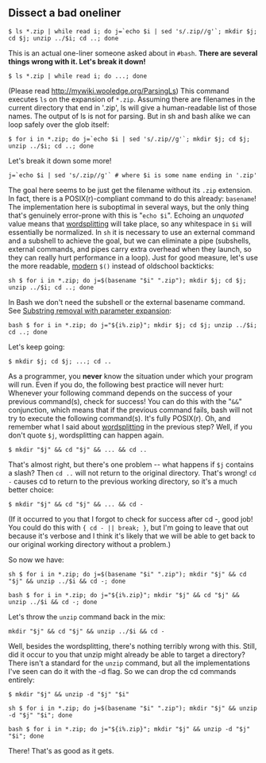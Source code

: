 ## Dissect a bad oneliner ##


```$ ls *.zip | while read i; do j=`echo $i | sed 's/.zip//g'`; mkdir $j; cd $j; unzip ../$i; cd ..; done```

This is an actual one-liner someone asked about in `#bash`. **There are several things wrong with it. Let's break it down!**

```$ ls *.zip | while read i; do ...; done```

(Please read http://mywiki.wooledge.org/ParsingLs) This command executes `ls` on the expansion of `*.zip`. Assuming there are filenames in the current directory that end in '.zip', ls will give a human-readable list of those names. The output of ls is not for parsing. But in sh and bash alike we can loop safely over the glob itself:

```$ for i in *.zip; do j=`echo $i | sed 's/.zip//g'`; mkdir $j; cd $j; unzip ../$i; cd ..; done```

Let's break it down some more!

```j=`echo $i | sed 's/.zip//g'` # where $i is some name ending in '.zip'```

The goal here seems to be just get the filename without its `.zip` extension. In fact, there is a POSIX(r)-compliant command to do this already: `basename`! The implementation here is suboptimal in several ways, but the only thing that's genuinely error-prone with this is "`echo $i`". Echoing an *unquoted* value means that [wordsplitting](http://wiki.bash-hackers.org/syntax/expansion/wordsplit) will take place, so any whitespace in `$i` will essentially be normalized. In `sh` it is necessary to use an external command and a subshell to achieve the goal, but we can eliminate a pipe (subshells, external commands, and pipes carry extra overhead when they launch, so they can really hurt performance in a loop). Just for good measure, let's use the more readable, [modern](http://wiki.bash-hackers.org/syntax/expansion/cmdsubst) `$()` instead of oldschool backticks:

```sh $ for i in *.zip; do j=$(basename "$i" ".zip"); mkdir $j; cd $j; unzip ../$i; cd ..; done```

In Bash we don't need the subshell or the external basename command. See [Substring removal with parameter expansion](http://wiki.bash-hackers.org/syntax/pe#substring_removal):

```bash $ for i in *.zip; do j="${i%.zip}"; mkdir $j; cd $j; unzip ../$i; cd ..; done```

Let's keep going:

```$ mkdir $j; cd $j; ...; cd ..```

As a programmer, you **never** know the situation under which your program will run. Even if you do, the following best practice will never hurt: Whenever your following command depends on the success of your previous command(s), check for success! You can do this with the "`&&`" conjunction, which means that if the previous command fails, bash will not try to execute the following command(s). It's fully POSIX(r). Oh, and remember what I said about [wordsplitting](http://wiki.bash-hackers.org/syntax/expansion/wordsplit) in the previous step? Well, if you don't quote `$j`, wordsplitting can happen again.

```$ mkdir "$j" && cd "$j" && ... && cd ..```

That's almost right, but there's one problem -- what happens if `$j` contains a slash? Then `cd ..` will not return to the original directory. That's wrong! `cd -` causes cd to return to the previous working directory, so it's a much better choice:

```$ mkdir "$j" && cd "$j" && ... && cd -```

(If it occurred to you that I forgot to check for success after cd -, good job! You could do this with `{ cd - || break; }`, but I'm going to leave that out because it's verbose and I think it's likely that we will be able to get back to our original working directory without a problem.)

So now we have:

```sh $ for i in *.zip; do j=$(basename "$i" ".zip"); mkdir "$j" && cd "$j" && unzip ../$i && cd -; done```

```bash $ for i in *.zip; do j="${i%.zip}"; mkdir "$j" && cd "$j" && unzip ../$i && cd -; done```

Let's throw the `unzip` command back in the mix:

```mkdir "$j" && cd "$j" && unzip ../$i && cd -```

Well, besides the wordsplitting, there's nothing terribly wrong with this. Still, did it occur to you that unzip might already be able to target a directory? There isn't a standard for the `unzip` command, but all the implementations I've seen can do it with the -d flag. So we can drop the cd commands entirely:

```$ mkdir "$j" && unzip -d "$j" "$i"```

```sh $ for i in *.zip; do j=$(basename "$i" ".zip"); mkdir "$j" && unzip -d "$j" "$i"; done```

```bash $ for i in *.zip; do j="${i%.zip}"; mkdir "$j" && unzip -d "$j" "$i"; done```

There! That's as good as it gets.
